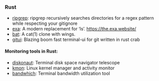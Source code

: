 
### Rust

- [ripgrep](https://github.com/BurntSushi/ripgrep): ripgrep recursively searches directories for a regex pattern while respecting your gitignore 
- [exa](https://github.com/ogham/exa):  A modern replacement for ‘ls’. https://the.exa.website/
- [bat](https://github.com/sharkdp/bat): A cat(1) clone with wings. 
- [gitui](https://github.com/extrawurst/gitui): Blazing boom fast terminal-ui for git written in rust crab

#### Monitoring tools in Rust:
- [diskonaut](https://github.com/imsnif/diskonaut): Terminal disk space navigator telescope
- [kmon](https://github.com/orhun/kmon): Linux kernel manager and activity monitor
- [bandwhich](https://github.com/imsnif/bandwhich): Terminal bandwidth utilization tool
